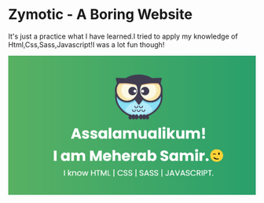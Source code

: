 # Zymotic - A Boring Website
It's just a practice what I have learned.I tried to apply my knowledge of Html,Css,Sass,Javascript!I was a lot fun though!

[![Preview](/assets/img/card.png)](https://zymotic.netlify.app/ "Click To See Demo!")

